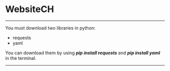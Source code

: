 WebsiteCH
===============

---

You must download two libraries in python:
- requests
- yaml

You can download them by using ***pip install requests*** and ***pip install yaml*** in the terminal.

---
